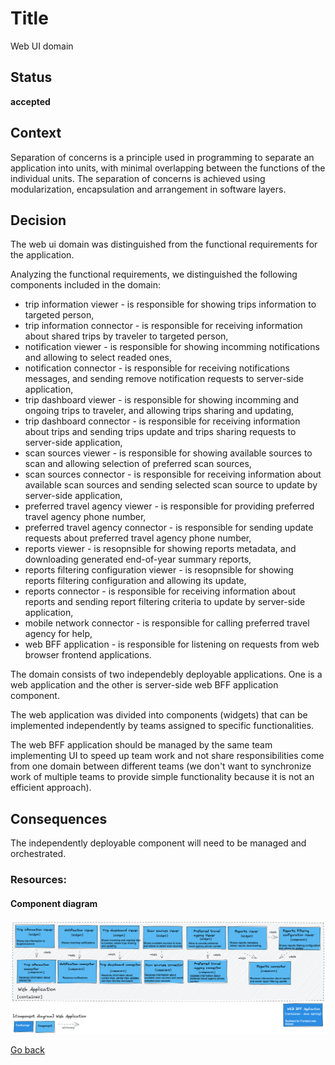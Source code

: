 # Title

Web UI domain

## Status

**accepted**

## Context

Separation of concerns is a principle used in programming to separate an application into units, with minimal overlapping between the functions of the individual units. The separation of concerns is achieved using modularization, encapsulation and arrangement in software layers.  

## Decision

The web ui domain was distinguished from the functional requirements for the application.  

Analyzing the functional requirements, we distinguished the following components included in the domain:  
* trip information viewer - is responsible for showing trips information to targeted person,  
* trip information connector - is responsible for receiving information about shared trips by traveler to targeted person,  
* notification viewer - is responsible for showing incomming notifications and allowing to select readed ones,  
* notification connector - is responsible for receiving notifications messages, and sending remove notification requests to server-side application,     
* trip dashboard viewer - is responsible for showing incomming and ongoing trips to traveler, and allowing trips sharing and updating,  
* trip dashboard connector - is responsible for receiving information about trips and sending trips update and trips sharing requests to server-side application,  
* scan sources viewer - is responsible for showing available sources to scan and allowing selection of preferred scan sources,  
* scan sources connector - is responsible for receiving information about available scan sources and sending selected scan source to update by server-side application,  
* preferred travel agency viewer - is responsible for providing preferred travel agency phone number,  
* preferred travel agency connector - is responsible for sending update requests about preferred travel agency phone number,  
* reports viewer - is resopnsible for showing reports metadata, and downloading generated end-of-year summary reports,  
* reports filtering configuration viewer - is resopnsible for showing reports filtering configuration and allowing its update,  
* reports connector - is responsible for receiving information about reports and sending report filtering criteria to update by server-side application,  
* mobile network connector - is responsible for calling preferred travel agency for help,  
* web BFF application - is responsible for listening on requests from web browser frontend applications.  

The domain consists of two independebly deployable applications. One is a web application and the other is server-side web BFF application component.  

The web application was divided into components (widgets) that can be implemented independently by teams assigned to specific functionalities.  

The web BFF application should be managed by the same team implementing UI to speed up team work and not share responsibilities come from one domain between different teams (we don't want to synchronize work of multiple teams to provide simple functionality because it is not an efficient approach).  

## Consequences

The independently deployable component will need to be managed and orchestrated.  


### Resources:

#### Component diagram

![Dynamic diagram](https://github.com/ExtravaganzaTeam/KATAS-2023/blob/main/current/architecture/web_app_component.png "a title")  


[Go back](./README.md)